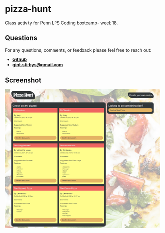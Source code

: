 # pizza-hunt

Class activity for Penn LPS Coding bootcamp- week 18.

## **Questions**

For any questions, comments, or feedback please feel free to reach out: <br>
- **[Github](https://github.com/gintstir)** 
- **<gint.stirbys@gmail.com>**

## Screenshot

![Homepage](public/assets/images/screencapture-localhost-3001-2021-03-03-23_35_10.png)